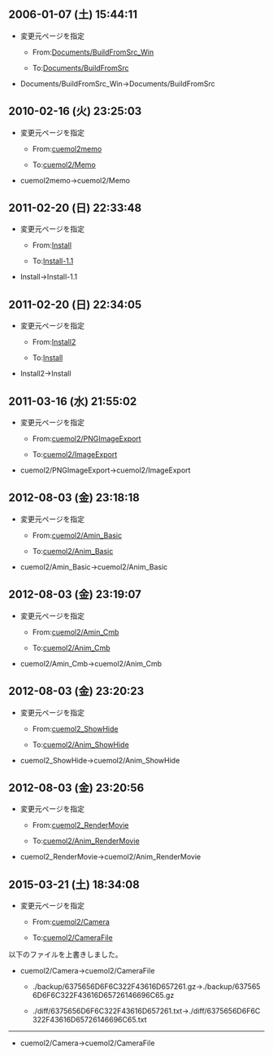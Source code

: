 ## 2006-01-07 (土) 15:44:11

- 変更元ページを指定

    - From:[Documents/BuildFromSrc_Win](./Documents/BuildFromSrc_Win)

    - To:[Documents/BuildFromSrc](./Documents/BuildFromSrc)

- Documents/BuildFromSrc_Win→Documents/BuildFromSrc
## 2010-02-16 (火) 23:25:03

- 変更元ページを指定

    - From:[cuemol2memo](./cuemol2memo)

    - To:[cuemol2/Memo](./cuemol2/Memo)

- cuemol2memo→cuemol2/Memo
## 2011-02-20 (日) 22:33:48

- 変更元ページを指定

    - From:[Install](./Install)

    - To:[Install-1.1](./Install-1.1)

- Install→Install-1.1
## 2011-02-20 (日) 22:34:05

- 変更元ページを指定

    - From:[Install2](./Install2)

    - To:[Install](./Install)

- Install2→Install
## 2011-03-16 (水) 21:55:02

- 変更元ページを指定

    - From:[cuemol2/PNGImageExport](./cuemol2/PNGImageExport)

    - To:[cuemol2/ImageExport](./cuemol2/ImageExport)

- cuemol2/PNGImageExport→cuemol2/ImageExport
## 2012-08-03 (金) 23:18:18

- 変更元ページを指定

    - From:[cuemol2/Amin_Basic](./cuemol2/Amin_Basic)

    - To:[cuemol2/Anim_Basic](./cuemol2/Anim_Basic)

- cuemol2/Amin_Basic→cuemol2/Anim_Basic
## 2012-08-03 (金) 23:19:07

- 変更元ページを指定

    - From:[cuemol2/Amin_Cmb](./cuemol2/Amin_Cmb)

    - To:[cuemol2/Anim_Cmb](./cuemol2/Anim_Cmb)

- cuemol2/Amin_Cmb→cuemol2/Anim_Cmb
## 2012-08-03 (金) 23:20:23

- 変更元ページを指定

    - From:[cuemol2_ShowHide](./cuemol2_ShowHide)

    - To:[cuemol2/Anim_ShowHide](./cuemol2/Anim_ShowHide)

- cuemol2_ShowHide→cuemol2/Anim_ShowHide
## 2012-08-03 (金) 23:20:56

- 変更元ページを指定

    - From:[cuemol2_RenderMovie](./cuemol2_RenderMovie)

    - To:[cuemol2/Anim_RenderMovie](./cuemol2/Anim_RenderMovie)

- cuemol2_RenderMovie→cuemol2/Anim_RenderMovie
## 2015-03-21 (土) 18:34:08

- 変更元ページを指定

    - From:[cuemol2/Camera](./cuemol2/Camera)

    - To:[cuemol2/CameraFile](./cuemol2/CameraFile)

以下のファイルを上書きしました。

- cuemol2/Camera→cuemol2/CameraFile

    - ./backup/6375656D6F6C322F43616D657261.gz→./backup/6375656D6F6C322F43616D65726146696C65.gz

    - ./diff/6375656D6F6C322F43616D657261.txt→./diff/6375656D6F6C322F43616D65726146696C65.txt
----

- cuemol2/Camera→cuemol2/CameraFile
